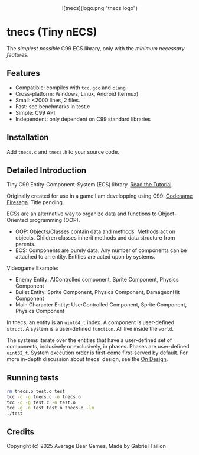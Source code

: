 <div align="center">
    ![tnecs](logo.png "tnecs logo")
</div>

# tnecs (Tiny nECS) 

The _simplest possible_ C99 ECS library, only with the _minimum necessary features_. 

## Features
- Compatible: compiles with ```tcc```, ```gcc``` and ```clang```
- Cross-platform: Windows, Linux, Android (termux)
- Small: <2000 lines, 2 files.
- Fast: see benchmarks in test.c
- Simple: C99 API
- Independent: only dependent on C99 standard libraries

## Installation
Add ```tnecs.c``` and ```tnecs.h``` to your source code.

## Detailed Introduction
Tiny C99 Entity-Component-System (ECS) library. [Read the Tutorial](https://gitlab.com/Gabinou/tnecs/-/blob/master/TUTORIAL.md).

Originally created for use in a game I am developping using C99: [Codename Firesaga](https://gitlab.com/Gabinou/firesagamaker). Title pending. 

ECSs are an alternative way to organize data and functions to Object-Oriented programming (OOP).
* OOP: Objects/Classes contain data and methods. 
Methods act on objects. 
Children classes inherit methods and data structure from parents. 
* ECS: Components are purely data.
Any number of components can be attached to an entity.
Entities are acted upon by systems. 

Videogame Example:
- Enemy Entity: AIControlled component, Sprite Component, Physics Component
- Bullet Entity: Sprite Component, Physics Component, DamageonHit Component
- Main Character Entity: UserControlled Component, Sprite Component, Physics Component

In tnecs, an entity is an ```uint64_t``` index. 
A component is user-defined ```struct```. 
A system is a user-defined ```function```.
All live inside the ```world```. 

The systems iterate over the entities that have a user-defined set of components, inclusively or exclusively, in phases.
Phases are user-defined ```uint32_t```. 
System execution order is first-come first-served by default.
For more in-depth discussion about tnecs' design, see the [On Design](https://gitlab.com/Gabinou/tnecs/-/blob/master/DESIGN.md).

## Running tests

```bash
rm tnecs.o test.o test
tcc -c -g tnecs.c -o tnecs.o
tcc -c -g test.c -o test.o
tcc -g -o test test.o tnecs.o -lm
./test
```

## Credits
Copyright (c) 2025 Average Bear Games, Made by Gabriel Taillon